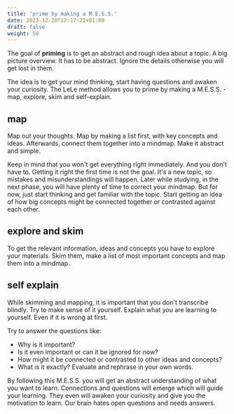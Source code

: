 ```yaml
---
title: 'prime by making a M.E.S.S.'
date: 2023-12-20T12:17:22+01:00
draft: false
weight: 50
---
```


The goal of **priming** is to get an abstract and rough idea about a topic. A
big picture overview. It has to be abstract. Ignore the details otherwise you
will get lost in them.

The idea is to get your mind thinking, start having questions and awaken your
curiosity. The LeLe method allows you to prime by making a M.E.S.S. - map,
explore, skim and self-explain.

## map

Map out your thoughts. Map by making a list first, with key concepts and ideas.
Afterwards, connect them together into a mindmap. Make it abstract and simple.

Keep in mind that you won't get everything right immediately. And you don't
have to. Getting it right the first time is not the goal. It's a new topic, so
mistakes and misunderstandings will happen. Later while studying, in the next
phase, you will have plenty of time to correct your mindmap. But for now, just
start thinking and get familiar with the topic. Start getting an idea of how
big concepts might be connected together or contrasted against each other.

## explore and skim

To get the relevant information, ideas and concepts you have to explore your
materials. Skim them, make a list of most important concepts and map them into
a mindmap.

## self explain

While skimming and mapping, it is important that you don't transcribe blindly.
Try to make sense of it yourself. Explain what you are learning to yourself.
Even if it is wrong at first.

Try to answer the questions like:

- Why is it important?
- Is it even important or can it be ignored for now?
- How might it be connected or contrasted to other ideas and concepts?
- What is it exactly? Evaluate and rephrase in your own words.

By following this M.E.S.S. you will get an abstract understanding of what you
want to learn. Connections and questions will emerge which will guide your
learning. They even will awaken your curiosity and give you the motivation to
learn. Our brain hates open questions and needs answers.
